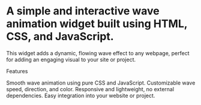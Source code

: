 # A simple and interactive wave animation widget built using HTML, CSS, and JavaScript.

This widget adds a dynamic, flowing wave effect to any webpage, perfect for adding an engaging visual to your site or project.

Features

Smooth wave animation using pure CSS and JavaScript.
Customizable wave speed, direction, and color.
Responsive and lightweight, no external dependencies.
Easy integration into your website or project.
